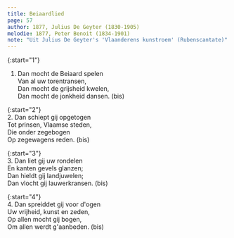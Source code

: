 ```yaml
---
title: Beiaardlied
page: 57
author: 1877, Julius De Geyter (1830-1905)
melodie: 1877, Peter Benoit (1834-1901)
note: "Uit Julius De Geyter's 'Vlaanderens kunstroem' (Rubenscantate)"
---  
```


{:start="1"}  
1. Dan mocht de Beiaard spelen  
Van al uw torentransen,  
Dan mocht de grijsheid kwelen,  
Dan mocht de jonkheid dansen. (bis)  


{:start="2"}  
2. Dan schiept gij opgetogen  
Tot prinsen, Vlaamse steden,  
Die onder zegebogen  
Op zegewagens reden. (bis)  


{:start="3"}  
3. Dan liet gij uw rondelen  
En kanten gevels glanzen;  
Dan hieldt gij landjuwelen;  
Dan vlocht gij lauwerkransen. (bis)  


{:start="4"}  
4. Dan spreiddet gij voor d'ogen  
Uw vrijheid, kunst en zeden,  
Op allen mocht gij bogen,  
Om allen werdt g'aanbeden. (bis)  